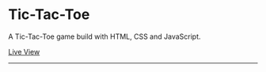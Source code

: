 # Tic-Tac-Toe
 
A Tic-Tac-Toe game build with HTML, CSS and JavaScript.

[Live View](https://deucenn.github.io/tic-tac-toe/)

----------------------------------------------------------------
 
